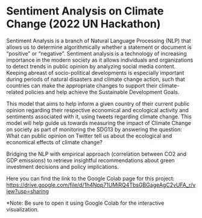 # Sentiment Analysis on Climate Change (2022 UN Hackathon)
Sentiment Analysis is a branch of Natural Language Processing (NLP) that allows us to determine algorithmically whether a statement or document is “positive” or “negative”. Sentiment analysis is a technology of increasing importance in the modern society as it allows individuals and organizations to detect trends in public opinion by analyzing social media content. Keeping abreast of socio-political developments is especially important during periods of natural disasters and climate change action, such that countries can make the appropriate changes to support their climate-related policies and help achieve the Sustainable Development Goals.

This model that aims to help inform a given country of their current public opinion regarding their respective economical and ecological activity and sentiments associated with it, using tweets regarding climate change. This model will help guide us towards measuring the impact of Climate Change on society as part of monitoring the SDG13 by answering the question: What can public opinion on Twitter tell us about the ecological and economical effects of climate change?

Bridging the NLP with empirical approach (correlation between CO2 and GDP emissions) to retrieve insightful recommendations about green investment decisions and policy implications.

Here you can find the link to the Google Colab page for this project: https://drive.google.com/file/d/1h4Npp71UMiRQ4TbsGBGageAgC2vUFA_r/view?usp=sharing

*Note: Be sure to open it using Google Colab for the interactive visualization.
